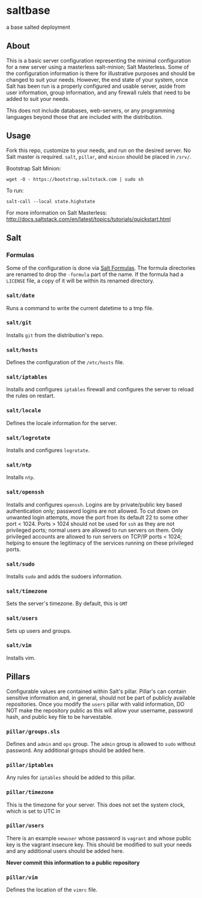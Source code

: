 saltbase
========

a base salted deployment

## About
This is a basic server configuration representing the minimal configuration for a new server using a masterless salt-minion; Salt Masterless. Some of the configuration information is there for illustrative purposes and should be changed to suit your needs. However, the end state of your system, once Salt has been run is a properly configured and usable server, aside from user information, group information, and any firewall rulels that need to be added to suit your needs.

This does not include databases, web-servers, or any programming languages beyond those that are included with the distribution.

## Usage
Fork this repo, customize to your needs, and run on the desired server. No Salt master is required. `salt`, `pillar`, and `minion` should be placed in `/srv/`. 

Bootstrap Salt Minion:

    wget -O - https://bootstrap.saltstack.com | sudo sh
	
To run:

    salt-call --local state.highstate

For more information on Salt Masterless: http://docs.saltstack.com/en/latest/topics/tutorials/quickstart.html

## Salt

### Formulas
Some of the configuration is done via [Salt Formulas](https://github.com/saltstack-formulas). The formula directories are renamed to drop the `-formula` part of the name. If the formula had a `LICENSE` file, a copy of it will be within its renamed directory.

### `salt/date`
Runs a command to write the current datetime to a tmp file.

### `salt/git`
Installs `git` from the distribution's repo.

### `salt/hosts`
Defines the configuration of the `/etc/hosts` file.

### `salt/iptables`
Installs and configures `iptables` firewall and configures the server to reload the rules on restart.

### `salt/locale`
Defines the locale information for the server.

### `salt/logrotate`
Installs and configures `logrotate`.

### `salt/ntp`
Installs `ntp`.

### `salt/openssh`
Installs and configures `openssh`. Logins are by private/public key based authentication only; password logins are not allowed. To cut down on unwanted login attempts, move the port from its default 22 to some other port < 1024. Ports > 1024 should not be used for `ssh` as they are not privileged ports; normal users are allowed to run servers on them. Only privileged accounts are allowed to run servers on TCP/IP ports < 1024; helping to ensure the legitimacy of the services running on these privileged ports.

### `salt/sudo`
Installs `sudo` and adds the sudoers information. 

### `salt/timezone`
Sets the server's timezone. By default, this is `GMT`

### `salt/users`
Sets up users and groups.

### `salt/vim`
Installs vim.

## Pillars
Configurable values are contained within Salt's pillar. Pillar's can contain sensitive information and, in general, should not be part of publicly available repositories. Once you modify the `users` pillar with valid information, DO NOT make the repository public as this will allow your username, password hash, and public key file to be harvestable.

### `pillar/groups.sls`
Defines and `admin` and `ops` group. The `admin` group is allowed to `sudo` without password. Any additional groups should be added here.

### `pillar/iptables`
Any rules for `iptables` should be added to this pillar.

### `pillar/timezone`
This is the timezone for your server. This does not set the system clock, which is set to UTC in 

### `pillar/users`
There is an example `newuser` whose password is `vagrant` and whose public key is the vagrant insecure key. This should be modified to suit your needs and any additional users should be added here.

__Never commit this information to a public repository__

### `pillar/vim`
Defines the location of the `vimrc` file.


